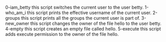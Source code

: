 0-iam_betty this script switches the current user to the user betty.
1-who_am_i this script prints the effective username of the current user.
2-groups this script prints all the groups the current user is part of.
3-new_owner this script changes the owner of the file hello to the user betty.
4-empty this script creates an empty file called hello.
5-execute this script adds execute permission to the owner of the file hello.
